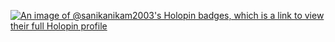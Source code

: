 [![An image of @sanikanikam2003's Holopin badges, which is a link to view their full Holopin profile](https://holopin.me/sanikanikam2003)](https://holopin.io/@sanikanikam2003)
